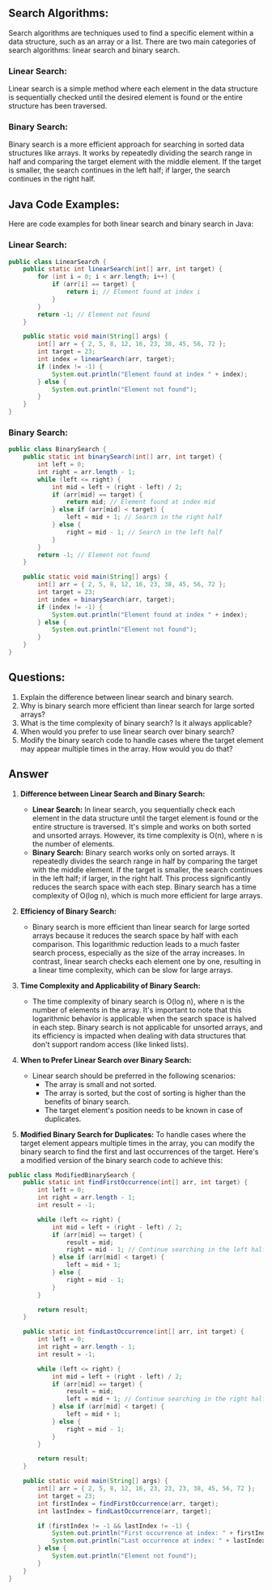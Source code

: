 ## Search Algorithms:

Search algorithms are techniques used to find a specific element within a data structure, such as an array or a list. There are two main categories of search algorithms: linear search and binary search.

### Linear Search:
Linear search is a simple method where each element in the data structure is sequentially checked until the desired element is found or the entire structure has been traversed.

### Binary Search:
Binary search is a more efficient approach for searching in sorted data structures like arrays. It works by repeatedly dividing the search range in half and comparing the target element with the middle element. If the target is smaller, the search continues in the left half; if larger, the search continues in the right half.

## Java Code Examples:

Here are code examples for both linear search and binary search in Java:

### Linear Search:

```java
public class LinearSearch {
    public static int linearSearch(int[] arr, int target) {
        for (int i = 0; i < arr.length; i++) {
            if (arr[i] == target) {
                return i; // Element found at index i
            }
        }
        return -1; // Element not found
    }

    public static void main(String[] args) {
        int[] arr = { 2, 5, 8, 12, 16, 23, 38, 45, 56, 72 };
        int target = 23;
        int index = linearSearch(arr, target);
        if (index != -1) {
            System.out.println("Element found at index " + index);
        } else {
            System.out.println("Element not found");
        }
    }
}
```

### Binary Search:

```java
public class BinarySearch {
    public static int binarySearch(int[] arr, int target) {
        int left = 0;
        int right = arr.length - 1;
        while (left <= right) {
            int mid = left + (right - left) / 2;
            if (arr[mid] == target) {
                return mid; // Element found at index mid
            } else if (arr[mid] < target) {
                left = mid + 1; // Search in the right half
            } else {
                right = mid - 1; // Search in the left half
            }
        }
        return -1; // Element not found
    }

    public static void main(String[] args) {
        int[] arr = { 2, 5, 8, 12, 16, 23, 38, 45, 56, 72 };
        int target = 23;
        int index = binarySearch(arr, target);
        if (index != -1) {
            System.out.println("Element found at index " + index);
        } else {
            System.out.println("Element not found");
        }
    }
}
```

## Questions:

1. Explain the difference between linear search and binary search.
2. Why is binary search more efficient than linear search for large sorted arrays?
3. What is the time complexity of binary search? Is it always applicable?
4. When would you prefer to use linear search over binary search?
5. Modify the binary search code to handle cases where the target element may appear multiple times in the array. How would you do that?

## Answer

1. **Difference between Linear Search and Binary Search:**
   - **Linear Search:** In linear search, you sequentially check each element in the data structure until the target element is found or the entire structure is traversed. It's simple and works on both sorted and unsorted arrays. However, its time complexity is O(n), where n is the number of elements.
   - **Binary Search:** Binary search works only on sorted arrays. It repeatedly divides the search range in half by comparing the target with the middle element. If the target is smaller, the search continues in the left half; if larger, in the right half. This process significantly reduces the search space with each step. Binary search has a time complexity of O(log n), which is much more efficient for large arrays.

2. **Efficiency of Binary Search:**
   - Binary search is more efficient than linear search for large sorted arrays because it reduces the search space by half with each comparison. This logarithmic reduction leads to a much faster search process, especially as the size of the array increases. In contrast, linear search checks each element one by one, resulting in a linear time complexity, which can be slow for large arrays.

3. **Time Complexity and Applicability of Binary Search:**
   - The time complexity of binary search is O(log n), where n is the number of elements in the array. It's important to note that this logarithmic behavior is applicable when the search space is halved in each step. Binary search is not applicable for unsorted arrays, and its efficiency is impacted when dealing with data structures that don't support random access (like linked lists).

4. **When to Prefer Linear Search over Binary Search:**
   - Linear search should be preferred in the following scenarios:
     - The array is small and not sorted.
     - The array is sorted, but the cost of sorting is higher than the benefits of binary search.
     - The target element's position needs to be known in case of duplicates.

5. **Modified Binary Search for Duplicates:**
   To handle cases where the target element appears multiple times in the array, you can modify the binary search to find the first and last occurrences of the target. Here's a modified version of the binary search code to achieve this:

```java
public class ModifiedBinarySearch {
    public static int findFirstOccurrence(int[] arr, int target) {
        int left = 0;
        int right = arr.length - 1;
        int result = -1;

        while (left <= right) {
            int mid = left + (right - left) / 2;
            if (arr[mid] == target) {
                result = mid;
                right = mid - 1; // Continue searching in the left half
            } else if (arr[mid] < target) {
                left = mid + 1;
            } else {
                right = mid - 1;
            }
        }

        return result;
    }

    public static int findLastOccurrence(int[] arr, int target) {
        int left = 0;
        int right = arr.length - 1;
        int result = -1;

        while (left <= right) {
            int mid = left + (right - left) / 2;
            if (arr[mid] == target) {
                result = mid;
                left = mid + 1; // Continue searching in the right half
            } else if (arr[mid] < target) {
                left = mid + 1;
            } else {
                right = mid - 1;
            }
        }

        return result;
    }

    public static void main(String[] args) {
        int[] arr = { 2, 5, 8, 12, 16, 23, 23, 23, 38, 45, 56, 72 };
        int target = 23;
        int firstIndex = findFirstOccurrence(arr, target);
        int lastIndex = findLastOccurrence(arr, target);

        if (firstIndex != -1 && lastIndex != -1) {
            System.out.println("First occurrence at index: " + firstIndex);
            System.out.println("Last occurrence at index: " + lastIndex);
        } else {
            System.out.println("Element not found");
        }
    }
}
```
